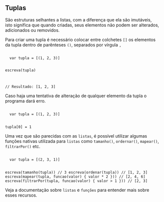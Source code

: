 ## Tuplas

<Text>São estruturas selhantes a listas, com a diferença que ela são imutáveis, isto significa que quando criadas, seus elementos não podem ser alterados, adicionados ou removidos.</Text>

Para criar uma tupla é necessário colocar entre colchetes `[]` os elementos da tupla dentro de parênteses `()`, separados por vírgula `,`

<Code exec>
  var tupla = [(1, 2, 3)]

  escreva(tupla)

  // Resultado: [1, 2, 3]
</Code>

<Quote>Caso haja uma tentativa de alteração de qualquer elemento da tupla o programa dará erro.</Quote>

<Code exec>
  var tupla = [(1, 2, 3)]

  tupla[0] = 1
</Code>

<Text>Uma vez que são parecidas com as `listas`, é possível utilizar algumas funções nativas utilizada para `listas` como `tamanho()`, `ordernar()`, `mapear()`, `filtrarPor()` etc.</Text>

<Code exec>
  var tupla = [(2, 3, 1)]

  escreva(tamanho(tupla)) // 3
  escreva(ordenar(tupla)) // [1, 2, 3]
  escreva(mapear(tupla, funcao(valor) { valor * 2 })) // [2, 4, 6]
  escreva(filtrarPor(tupla, funcao(valor) { valor > 1 })) // [2, 3]
</Code>

<Text>Veja a documentação sobre `listas` e `funções` para entender mais sobre esses recursos.</Text>
